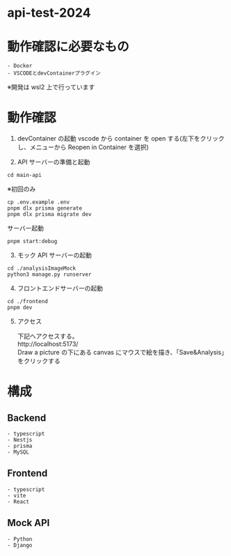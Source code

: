 # api-test-2024

# 動作確認に必要なもの

```
- Docker
- VSCODEとdevContainerプラグイン
```

※開発は wsl2 上で行っています

# 動作確認

1. devContainer の起動
   vscode から container を open する(左下をクリックし、メニューから Reopen in Container を選択)

2. API サーバーの準備と起動

```
cd main-api
```

※初回のみ

```
cp .env.example .env
pnpm dlx prisma generate
pnpm dlx prisma migrate dev
```

サーバー起動

```
pnpm start:debug
```

3. モック API サーバーの起動

```
cd ./analysisImageMock
python3 manage.py runserver
```

4. フロントエンドサーバーの起動

```
cd ./frontend
pnpm dev
```

5. アクセス

   下記へアクセスする。  
    http://localhost:5173/  
   Draw a picture の下にある canvas にマウスで絵を描き、「Save&Analysis」をクリックする

# 構成

## Backend

```
- typescript
- Nestjs
- prisma
- MySQL
```

## Frontend

```
- typescript
- vite
- React
```

## Mock API

```
- Python
- Django
```
